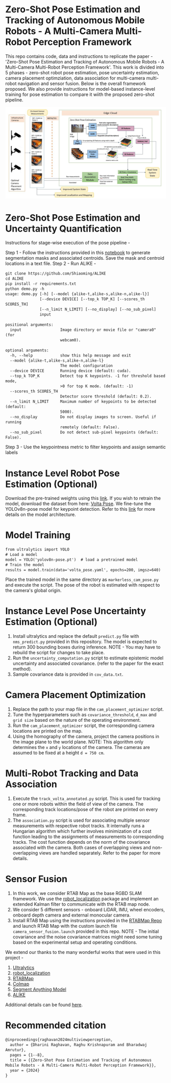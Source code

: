 # Zero-Shot Pose Estimation and Tracking of Autonomous Mobile Robots - A Multi-Camera Multi-Robot Perception Framework
This repo contains code, data and instructions to replicate the paper - 'Zero-Shot Pose Estimation and Tracking of Autonomous Mobile Robots - A Multi-Camera Multi-Robot Perception Framework'. This work is divided into 5 phases - zero-shot robot pose estimation, pose uncertainty estimation, camera placement optimziation, data association for multi-camera multi-robot navigation and sensor fusion. Below is the overall framework proposed. We also provide instructions for model-based instance-level training for pose estimation to compare it wiith the proposed zero-shot pipeline.

![alt text](https://github.com/rdharini2001/Multi-View-Perception/blob/main/Zero_Pose.JPG)


# Zero-Shot Pose Estimation and Uncertainty Quantification
Instructions for stage-wise execution of the pose pipeline - 

Step 1 - Follow the instructions provided in this [notebook](https://github.com/facebookresearch/segment-anything/blob/main/notebooks/automatic_mask_generator_example.ipynb) to generate segmentation masks and associated centroids. Save the mask and centroid locations in a text file.
Step 2 - Run ALIKE - 
```
git clone https://github.com/Shiaoming/ALIKE
cd ALIKE
pip install -r requirements.txt
python demo.py -h
usage: demo.py [-h] [--model {alike-t,alike-s,alike-n,alike-l}]
               [--device DEVICE] [--top_k TOP_K] [--scores_th SCORES_TH]
               [--n_limit N_LIMIT] [--no_display] [--no_sub_pixel]
               input

positional arguments:
  input                 Image directory or movie file or "camera0" (for
                        webcam0).

optional arguments:
  -h, --help            show this help message and exit
  --model {alike-t,alike-s,alike-n,alike-l}
                        The model configuration
  --device DEVICE       Running device (default: cuda).
  --top_k TOP_K         Detect top K keypoints. -1 for threshold based mode,
                        >0 for top K mode. (default: -1)
  --scores_th SCORES_TH
                        Detector score threshold (default: 0.2).
  --n_limit N_LIMIT     Maximum number of keypoints to be detected (default:
                        5000).
  --no_display          Do not display images to screen. Useful if running
                        remotely (default: False).
  --no_sub_pixel        Do not detect sub-pixel keypoints (default: False).
```
Step 3 - Use the keypointness metric to filter keypoints and assign semantic labels



# Instance Level Robot Pose Estimation (Optional)
Download the pre-trained weights using this [link](https://drive.google.com/file/d/1scYfZa8a6hECXPae7nkQLXC1lbxKabC0/view?usp=sharing). If you wish to retrain the model, download the dataset from here: [Volta Pose](https://drive.google.com/drive/folders/1uBcb-0tSmQp2Nw9Y9dzLTH_DdySIXnbV?usp=sharing). We fine-tune the YOLOv8n-pose model for keypoint detection. Refer to this [link](https://github.com/ultralytics/ultralytics/blob/4ac93d82faf3324d18a233090445e83cfac62ce2/ultralytics/nn/modules/head.py) for more details on the model architecture. 

# Model Training
```
from ultralytics import YOLO
# Load a model
model = YOLO('yolov8n-pose.pt')  # load a pretrained model
# Train the model
results = model.train(data='volta_pose.yaml', epochs=200, imgsz=640)
```
Place the trained model in the same directory as ```markerless_cam_pose.py``` and execute the script. The pose of the robot is estimated with respect to the camera's global origin.

# Instance Level Pose Uncertainty Estimation (Optional)
1. Install ultralytics and replace the default ```predict.py``` file with ```nms_predict.py``` provided in this repository. The model is expected to return 300 bounding boxes during inference. NOTE - You may have to rebuild the script for changes to take place.
2. Run the ```uncertainty_computation.py``` script to estimate epistemic model uncertainty and associated covariance. (refer to the paper for the exact method).
3. Sample covariance data is provided in ```cov_data.txt```.

# Camera Placement Optimization
1. Replace the path to your map file in the ```cam_placement_optimizer``` script.
2. Tune the hyperparameters such as ```covariance_threshold```, ```d_max``` and ```grid size``` based on the nature of the operating environment.
3. Run the ```cam_placement_optimizer``` script, the corresponding camera locations are printed on the map.
4. Using the homography of the camera, project the camera positions in the image plane to the world plane.
NOTE: This algorithm only determines the ```x``` and ```y``` locations of the camera. The cameras are assumed to be fixed at a height ```d = 750 cm```.

# Multi-Robot Tracking and Data Association 
1. Execute the ```track_volta_annotated.py``` script. This is used for tracking one or more robots within the field of view of the camera. The corresponding track locations/pose of the robot are printed on every frame.
2. The ```association.py``` script is used for associating multiple sensor measurements with respective robot tracks. It internally runs a Hungarian algorithm which further involves minimization of a cost function leading to the assignments of measurements to corresponding tracks. The cost function depends on the norm of the covariance associated with the camera. Both cases of overlapping views and non-overlapping views are handled separately. Refer to the paper for more details.

# Sensor Fusion
1. In this work, we consider RTAB Map as the base RGBD SLAM framework. We use the [robot_localization](https://github.com/cra-ros-pkg/robot_localization) package and implement an extended Kalman filter to communicate with the RTAB map node.
2. We consider 5 different sensors - onboard LiDAR, IMU, wheel encoders, onboard depth camera and external monocular camera.
3. Install RTAB Map using the instructions provided in the [RTABMap Repo](https://github.com/introlab/rtabmap) and launch RTAB Map with the custom launch file ```camera_sensor_fusion.launch``` provided in this repo. NOTE - The initial covariance and the noise covariance matrices might need some tuning based on the experimental setup and operating conditions.

We extend our thanks to the many wonderful works that were used in this project - 
1. [Ultralytics](https://github.com/ultralytics)
2. [robot_localization](https://github.com/cra-ros-pkg/robot_localization)
3. [RTABMap](https://github.com/introlab/rtabmap)
4. [Colmap]()
5. [Segment Anything Model]()
6. [ALIKE]()

Additional details can be found [here](https://github.com/rdharini2001/Camera-Based-6D-Robot-Pose/tree/main).

# Recommended citation
```
@inproceedings{raghavan2024multiviewperception,
  author = {Dharini Raghavan, Raghu Krishnapuram and Bharadwaj Amrutur},
  pages = {1--8},
  title = {{Zero-Shot Pose Estimation and Tracking of Autonomous Mobile Robots - A Multi-Camera Multi-Robot Perception Framework}},
  year = {2024}
}
```
